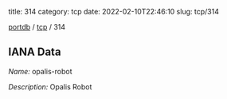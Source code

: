 title: 314
category: tcp
date: 2022-02-10T22:46:10
slug: tcp/314

[portdb](/) / [tcp](/category/tcp.html) / 314


## IANA Data

_Name:_ opalis-robot

_Description:_ Opalis Robot

